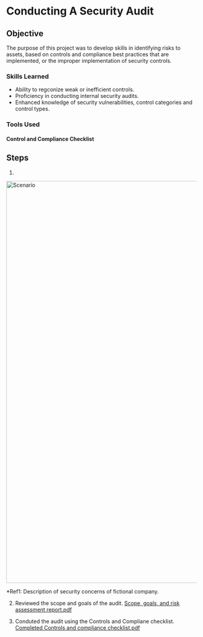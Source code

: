 # Conducting A Security Audit

## Objective

The purpose of this project was to develop skills in identifying risks to assets, based on controls and compliance best practices that are implemented, or the improper implementation of security controls.

### Skills Learned

- Ability to regconize weak or inefficient controls.
- Proficiency in conducting internal security audits.
- Enhanced knowledge of security vulnerabilities, control categories and control types.

### Tools Used

#### Control and Compliance Checklist

## Steps
1.
<img width="1064" alt="Scenario" src="https://github.com/Cassford/Conducting-a-security-audit/assets/172983465/edbd7a0d-897e-48f0-bd33-767219ba43e3">

*Ref1: Description of security concerns of fictional company.

2. Reviewed the scope and goals of the audit.
   [Scope, goals, and risk assessment report.pdf](https://github.com/user-attachments/files/16076771/Scope.goals.and.risk.assessment.report.pdf)
   
3. Conduted the audit using the Controls and Compliane checklist.
[Completed Controls and compliance checklist.pdf](https://github.com/user-attachments/files/16076670/Completed.Controls.and.compliance.checklist.pdf)




